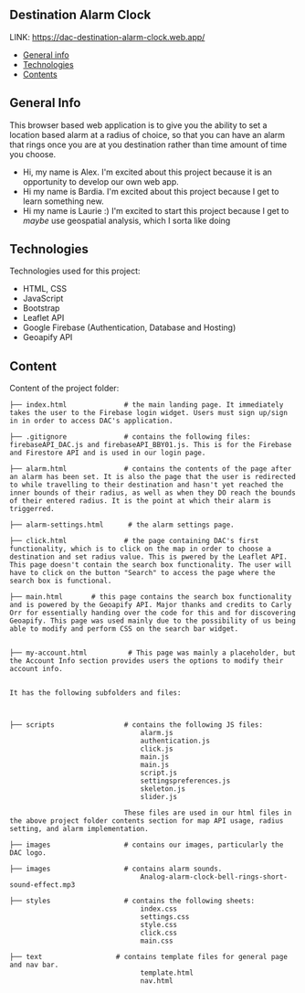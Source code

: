 ## Destination Alarm Clock

LINK: https://dac-destination-alarm-clock.web.app/

* [General info](#general-info)
* [Technologies](#technologies)
* [Contents](#content)

## General Info
This browser based web application is to give you the ability to set a location based alarm at a radius of choice, so that you can have an alarm that rings once you are at you destination rather than time amount of time you choose. 
* Hi, my name is Alex. I'm excited about this project because it is an opportunity to develop our own web app.
* Hi my name is Bardia. I'm excited about this project because I get to learn something new.
* Hi my name is Laurie :) I'm excited to start this project because I get to *maybe* use geospatial analysis, which I sorta like doing
	
## Technologies
Technologies used for this project:
* HTML, CSS
* JavaScript
* Bootstrap 
* Leaflet API
* Google Firebase (Authentication, Database and Hosting)
* Geoapify API
	


## Content
Content of the project folder:

```
├── index.html              # the main landing page. It immediately takes the user to the Firebase login widget. Users must sign up/sign in in order to access DAC's application.

├── .gitignore              # contains the following files: firebaseAPI_DAC.js and firebaseAPI_BBY01.js. This is for the Firebase and Firestore API and is used in our login page.

├── alarm.html              # contains the contents of the page after an alarm has been set. It is also the page that the user is redirected to while travelling to their destination and hasn't yet reached the inner bounds of their radius, as well as when they DO reach the bounds of their entered radius. It is the point at which their alarm is triggerred. 

├── alarm-settings.html      # the alarm settings page.

├── click.html              # the page containing DAC's first functionality, which is to click on the map in order to choose a destination and set radius value. This is pwered by the Leaflet API. This page doesn't contain the search box functionality. The user will have to click on the button "Search" to access the page where the search box is functional.

├── main.html       # this page contains the search box functionality and is powered by the Geoapify API. Major thanks and credits to Carly Orr for essentially handing over the code for this and for discovering Geoapify. This page was used mainly due to the possibility of us being able to modify and perform CSS on the search bar widget. 


├── my-account.html          # This page was mainly a placeholder, but the Account Info section provides users the options to modify their account info.


It has the following subfolders and files:



├── scripts                 # contains the following JS files:
                                alarm.js
                                authentication.js
                                click.js
                                main.js
                                main.js
                                script.js
                                settingspreferences.js
                                skeleton.js
                                slider.js

                            These files are used in our html files in the above project folder contents section for map API usage, radius setting, and alarm implementation.

├── images                  # contains our images, particularly the DAC logo. 

├── images                  # contains alarm sounds. 
                                Analog-alarm-clock-bell-rings-short-sound-effect.mp3

├── styles                  # contains the following sheets:
                                index.css
                                settings.css
                                style.css
                                click.css
                                main.css

├── text                  # contains template files for general page and nav bar.
                                template.html
                                nav.html
```

